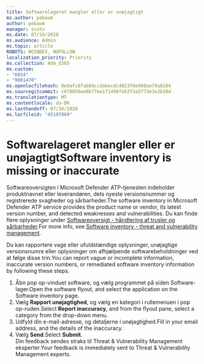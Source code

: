 ```yaml
---
title: Softwarelageret mangler eller er unøjagtigt
ms.author: pebaum
author: pebaum
manager: scotv
ms.date: 07/16/2020
ms.audience: Admin
ms.topic: article
ROBOTS: NOINDEX, NOFOLLOW
localization_priority: Priority
ms.collection: Adm_O365
ms.custom:
- "6034"
- "9001470"
ms.openlocfilehash: 0edafc8fab84ccdabecdc4853fde998ae79a8184
ms.sourcegitcommit: c078058ee0b77ee1f1496feb2f3a5773e3e3b30d
ms.translationtype: MT
ms.contentlocale: da-DK
ms.lasthandoff: 07/16/2020
ms.locfileid: "45197869"
---
```

# <a name="software-inventory-is-missing-or-inaccurate"></a><span data-ttu-id="6983a-102">Softwarelageret mangler eller er unøjagtigt</span><span class="sxs-lookup"><span data-stu-id="6983a-102">Software inventory is missing or inaccurate</span></span>

<span data-ttu-id="6983a-103">Softwareoversigten i Microsoft Defender ATP-tjenesten indeholder produktnavnet eller leverandøren, dets nyeste versionsnummer og registrerede svagheder og sårbarheder.</span><span class="sxs-lookup"><span data-stu-id="6983a-103">The software inventory in Microsoft Defender ATP service provides the product name or vendor, its latest version number, and detected weaknesses and vulnerabilities.</span></span> <span data-ttu-id="6983a-104">Du kan finde flere oplysninger under [Softwareoversigt - håndtering af trusler og sårbarheder](https://docs.microsoft.com/windows/security/threat-protection/microsoft-defender-atp/tvm-software-inventory).</span><span class="sxs-lookup"><span data-stu-id="6983a-104">For more info, see [Software inventory - threat and vulnerability management](https://docs.microsoft.com/windows/security/threat-protection/microsoft-defender-atp/tvm-software-inventory).</span></span>

<span data-ttu-id="6983a-105">Du kan rapportere vage eller ufuldstændige oplysninger, unøjagtige versionsnumre eller oplysninger om afhjælpende softwarebeholdninger ved at følge disse trin.</span><span class="sxs-lookup"><span data-stu-id="6983a-105">You can report vague or incomplete information, inaccurate version numbers, or remediated software inventory information by following these steps.</span></span>  

1. <span data-ttu-id="6983a-106">Åbn pop op-vinduet software, og vælg programmet på siden Software-lager.</span><span class="sxs-lookup"><span data-stu-id="6983a-106">Open the software flyout, and select the application on the Software inventory page.</span></span>
2. <span data-ttu-id="6983a-107">Vælg **Rapport unøjagtighed**, og vælg en kategori i rullemenuen i pop op-ruden.</span><span class="sxs-lookup"><span data-stu-id="6983a-107">Select **Report inaccuracy**, and from the flyout pane, select a category from the drop-down menu.</span></span>
3. <span data-ttu-id="6983a-108">Udfyld din e-mail-adresse, og detaljerne i unøjagtighed.</span><span class="sxs-lookup"><span data-stu-id="6983a-108">Fill in your email address, and the details of the inaccuracy.</span></span>
4. <span data-ttu-id="6983a-109">Vælg **Send**.</span><span class="sxs-lookup"><span data-stu-id="6983a-109">Select **Submit**.</span></span></br>
    <span data-ttu-id="6983a-110">Din feedback sendes straks til Threat & Vulnerability Management eksperter.</span><span class="sxs-lookup"><span data-stu-id="6983a-110">Your feedback is immediately sent to Threat & Vulnerability Management experts.</span></span>